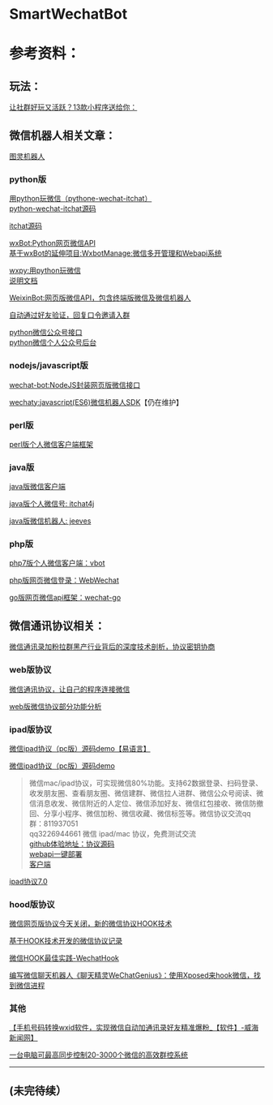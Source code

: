# SmartWechatBot  
  
  
  
# 参考资料：  

## 玩法： 
   [让社群好玩又活跃？13款小程序送给你：](https://www.toutiao.com/a6698854570908451341/?tt_from=weixin&utm_campaign=client_share&wxshare_count=1&timestamp=1559784332&app=news_article&utm_source=weixin&utm_medium=toutiao_android&req_id=20190606092531010023039022940C596&group_id=6698854570908451341)  
  
  
## 微信机器人相关文章：  
   [图灵机器人](http://www.turingapi.com)  
  
### python版  
   [用python玩微信（pythone-wechat-itchat）](https://www.cnblogs.com/jiaoyu121/p/6944398.html)  
   [python-wechat-itchat源码](https://github.com/wzyonggege/python-wechat-itchat)  
  
   [itchat源码](https://github.com/littlecodersh/ItChat)  
  
   [wxBot:Python网页微信API](https://github.com/liuwons/wxBot)  
   [基于wxBot的延伸项目:WxbotManage:微信多开管理和Webapi系统](https://coding.net/u/vivre/p/WxbotManage/git)  
  
   [wxpy:用python玩微信](https://github.com/youfou/wxpy)  
   [说明文档](http://wxpy.readthedocs.io)  
  
   [WeixinBot:网页版微信API，包含终端版微信及微信机器人](https://github.com/Urinx/WeixinBot)  

   [自动通过好友验证，回复口令邀请入群](https://github.com/wzyonggege/wechat-wxpy) 
  
  
   [python微信公众号接口](https://github.com/littlecodersh/itchatmp)  
   [python微信个人公众号后台](https://github.com/littlecodersh/MyPlatform)  
  
  
  
### nodejs/javascript版  
   [wechat-bot:NodeJS封装网页版微信接口](https://github.com/coderafei/wechat-bot)  
  
   [wechaty:javascript(ES6)微信机器人SDK](https://github.com/Chatie/wechaty)【仍在维护】  
  
  
  
### perl版  
   [perl版个人微信客户端框架](https://github.com/sjdy521/Mojo-Weixin)  
  
  
  
### java版  
   [java版微信客户端](https://github.com/dadiyang/wechat-client)  
  
   [java版个人微信号: itchat4j](https://github.com/yaphone/itchat4j)  
  
   [java版微信机器人: jeeves](https://github.com/kanjielu/jeeves)  
  
  
  
### php版  
   [php7版个人微信客户端：vbot](https://github.com/hanson/vbot)  
  
   [php版网页微信登录：WebWechat](https://github.com/lbbniu/WebWechat)  
  
   [go版网页微信api框架：wechat-go](https://github.com/songtianyi/wechat-go)  
  
  
 

  
  
## 微信通讯协议相关：  
   [微信通讯录加粉拉群黑产行业背后的深度技术剖析，协议密钥协商](https://www.toutiao.com/a6674119174144393742/?tt_from=weixin&utm_campaign=client_share&wxshare_count=1&timestamp=1560167947&app=news_article&utm_source=weixin&utm_medium=toutiao_ios&req_id=2019061019590601015201709368548F6&group_id=6674119174144393742)  
  
  
### web版协议  
   [微信通讯协议，让自己的程序连接微信](https://www.toutiao.com/i6671417619637076492/?tt_from=weixin&utm_campaign=client_share&wxshare_count=1&timestamp=1560165435&app=news_article&utm_source=weixin&utm_medium=toutiao_ios&req_id=2019061019171501015204916051648E5&group_id=6671417619637076492)  
  
   [web版微信协议部分功能分析](https://blog.csdn.net/wonxxx/article/details/51787041)  
  
  
### ipad版协议  
   [微信ipad协议（pc版）源码demo【易语言】](https://blog.csdn.net/tangqiang_2012/article/details/80670402)  
  
  
   [微信ipad协议（pc版）源码demo](https://blog.csdn.net/ipadmac/article/details/89148993)  
   > 微信mac/ipad协议，可实现微信80%功能。支持62数据登录、扫码登录、收发朋友圈、查看朋友圈、微信建群、微信拉人进群、微信公众号阅读、微信消息收发、微信附近的人定位、微信添加好友、微信红包接收、微信防撤回、分享小程序、微信加粉、微信收藏、微信标签等。微信协议交流qq群：811937051  
   > qq3226944661 微信 ipad/mac 协议，免费测试交流  
   [github体验地址：协议源码](https://github.com/weixinbao/WeChatXY)  
   [webapi一键部署](https://github.com/weixinbao/WebApi)  
   [客户端](https://github.com/weixinbao/weixinDemo)  
  
  
   [ipad协议7.0](https://blog.csdn.net/sld912169916/article/details/88838009)  
  
  
  
### hood版协议  
   [微信网页版协议今天关闭，新的微信协议HOOK技术](https://blog.csdn.net/my_only/article/details/78645912)  
  
   [基于HOOK技术开发的微信协议记录](https://blog.csdn.net/q750936486/article/details/88123088)  
  
   [微信HOOK最佳实践-WechatHook](https://blog.csdn.net/dzsw0117/article/details/79292608)  
  
   [编写微信聊天机器人《聊天精灵WeChatGenius》：使用Xposed来hook微信，找到微信进程](https://blog.csdn.net/weixin_42127613/article/details/81839537)  
  
  
  
### 其他  
   [【手机号码转换wxid软件，实现微信自动加通讯录好友精准爆粉_【软件】-威海新闻网】](http://www.whnews.cn/newss/detail/p247193.html?tt_from=copy_link&utm_source=copy_link&utm_medium=toutiao_ios&utm_campaign=client_share)  
  
   [一台电脑可最高同步控制20-3000个微信的高效群控系统](http://blog.sina.cn/dpool/blog/s/blog_66b6a03f0102zida.html)  
  
  
  
---  
(未完待续）
---  

 

